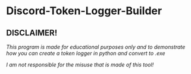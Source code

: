 # Discord-Token-Logger-Builder

## DISCLAIMER! 

*This program is made for educational purposes only and to demonstrate how you can create a token logger in python and convert to .exe*

*I am not responsible for the misuse that is made of this tool!*
